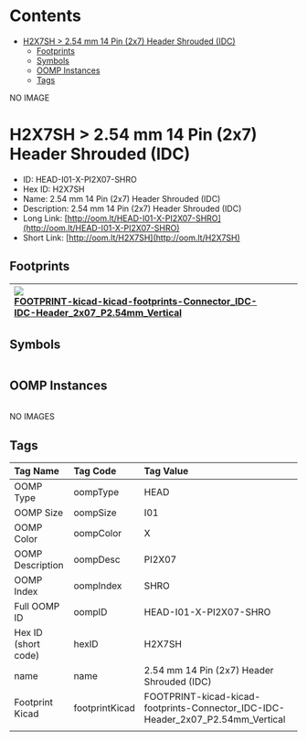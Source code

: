 



Contents
========

* [H2X7SH > 2.54 mm 14 Pin (2x7) Header Shrouded (IDC)](#h2x7sh--254-mm-14-pin-2x7-header-shrouded-idc)
	* [Footprints](#footprints)
	* [Symbols](#symbols)
	* [OOMP Instances](#oomp-instances)
	* [Tags](#tags)
  
NO IMAGE  
# H2X7SH > 2.54 mm 14 Pin (2x7) Header Shrouded (IDC)

- ID: HEAD-I01-X-PI2X07-SHRO
- Hex ID: H2X7SH
- Name: 2.54 mm 14 Pin (2x7) Header Shrouded (IDC)
- Description: 2.54 mm 14 Pin (2x7) Header Shrouded (IDC)
- Long Link: [http://oom.lt/HEAD-I01-X-PI2X07-SHRO](http://oom.lt/HEAD-I01-X-PI2X07-SHRO)
- Short Link: [http://oom.lt/H2X7SH](http://oom.lt/H2X7SH)

## Footprints
  

|[![](https://raw.githubusercontent.com/oomlout/oomlout_OOMP_eda_V2/FOOTPRINT/kicad/kicad-footprints/Connector_IDC/IDC-Header_2x07_P2.54mm_Vertical/main/image_140.png)<br>FOOTPRINT-kicad-kicad-footprints-Connector_IDC-IDC-Header_2x07_P2.54mm_Vertical](https://github.com/oomlout/oomlout_OOMP_eda_V2/FOOTPRINT/kicad/kicad-footprints/Connector_IDC/IDC-Header_2x07_P2.54mm_Vertical/tree/main/)||||
| :--- | :--- | :--- | :--- |

## Symbols
  

|||||
| :--- | :--- | :--- | :--- |

## OOMP Instances
  

|||||
| :--- | :--- | :--- | :--- |
  
NO IMAGES  
## Tags
  

|Tag Name|Tag Code|Tag Value|
| :--- | :--- | :--- |
|OOMP Type|oompType|HEAD|
|OOMP Size|oompSize|I01|
|OOMP Color|oompColor|X|
|OOMP Description|oompDesc|PI2X07|
|OOMP Index|oompIndex|SHRO|
|Full OOMP ID|oompID|HEAD-I01-X-PI2X07-SHRO|
|Hex ID (short code)|hexID|H2X7SH|
|name|name|2.54 mm 14 Pin (2x7) Header Shrouded (IDC)|
|Footprint Kicad|footprintKicad|FOOTPRINT-kicad-kicad-footprints-Connector_IDC-IDC-Header_2x07_P2.54mm_Vertical|
||||
